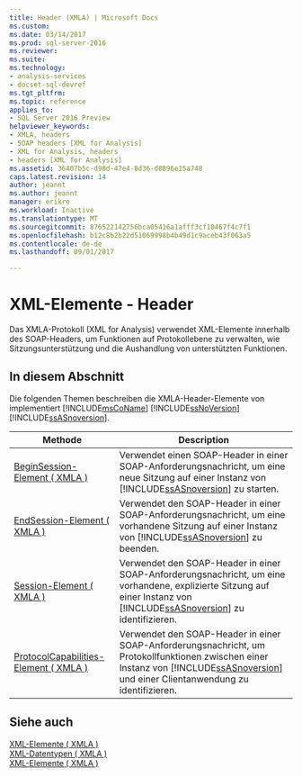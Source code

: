 ```yaml
---
title: Header (XMLA) | Microsoft Docs
ms.custom: 
ms.date: 03/14/2017
ms.prod: sql-server-2016
ms.reviewer: 
ms.suite: 
ms.technology:
- analysis-services
- docset-sql-devref
ms.tgt_pltfrm: 
ms.topic: reference
applies_to:
- SQL Server 2016 Preview
helpviewer_keywords:
- XMLA, headers
- SOAP headers [XML for Analysis]
- XML for Analysis, headers
- headers [XML for Analysis]
ms.assetid: 36407b5c-d98d-47e4-8d36-d8896e15a748
caps.latest.revision: 14
author: jeannt
ms.author: jeannt
manager: erikre
ms.workload: Inactive
ms.translationtype: MT
ms.sourcegitcommit: 876522142756bca05416a1afff3cf10467f4c7f1
ms.openlocfilehash: b12c8b2b22d51069998b4b49d1c9aceb43f063a5
ms.contentlocale: de-de
ms.lasthandoff: 09/01/2017

---
```

# <a name="xml-elements---headers"></a>XML-Elemente - Header
  Das XMLA-Protokoll (XML for Analysis) verwendet XML-Elemente innerhalb des SOAP-Headers, um Funktionen auf Protokollebene zu verwalten, wie Sitzungsunterstützung und die Aushandlung von unterstützten Funktionen.  
  
## <a name="in-this-section"></a>In diesem Abschnitt  
 Die folgenden Themen beschreiben die XMLA-Header-Elemente von implementiert [!INCLUDE[msCoName](../../../includes/msconame-md.md)] [!INCLUDE[ssNoVersion](../../../includes/ssnoversion-md.md)] [!INCLUDE[ssASnoversion](../../../includes/ssasnoversion-md.md)].  
  
|Methode|Description|  
|------------|-----------------|  
|[BeginSession-Element &#40; XMLA &#41;](../../../analysis-services/xmla/xml-elements-headers/beginsession-element-xmla.md)|Verwendet einen SOAP-Header in einer SOAP-Anforderungsnachricht, um eine neue Sitzung auf einer Instanz von [!INCLUDE[ssASnoversion](../../../includes/ssasnoversion-md.md)] zu starten.|  
|[EndSession-Element &#40; XMLA &#41;](../../../analysis-services/xmla/xml-elements-headers/endsession-element-xmla.md)|Verwendet den SOAP-Header in einer SOAP-Anforderungsnachricht, um eine vorhandene Sitzung auf einer Instanz von [!INCLUDE[ssASnoversion](../../../includes/ssasnoversion-md.md)] zu beenden.|  
|[Session-Element &#40; XMLA &#41;](../../../analysis-services/xmla/xml-elements-headers/session-element-xmla.md)|Verwendet den SOAP-Header in einer SOAP-Anforderungsnachricht, um eine vorhandene, explizierte Sitzung auf einer Instanz von [!INCLUDE[ssASnoversion](../../../includes/ssasnoversion-md.md)] zu identifizieren.|  
|[ProtocolCapabilities-Element &#40; XMLA &#41;](../../../analysis-services/xmla/xml-elements-headers/protocolcapabilities-element-xmla.md)|Verwendet den SOAP-Header in einer SOAP-Anforderungsnachricht, um Protokollfunktionen zwischen einer Instanz von [!INCLUDE[ssASnoversion](../../../includes/ssasnoversion-md.md)] und einer Clientanwendung zu identifizieren.|  
  
## <a name="see-also"></a>Siehe auch  
 [XML-Elemente &#40; XMLA &#41;](http://msdn.microsoft.com/library/40ab2360-efb6-4ba6-bf23-e84964e51008)   
 [XML-Datentypen &#40; XMLA &#41;](../../../analysis-services/xmla/xml-data-types/xml-data-types-xmla.md)   
 [XML-Elemente &#40; XMLA &#41;](http://msdn.microsoft.com/library/40ab2360-efb6-4ba6-bf23-e84964e51008)  
  
  

